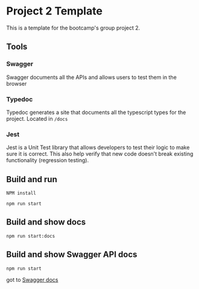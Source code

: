 # Project 2 Template

This is a template for the bootcamp's group project 2.

## Tools

### Swagger

Swagger documents all the APIs and allows users to test them in the browser

### Typedoc

Typedoc generates a site that documents all the typescript types for the project. Located in `/docs`


### Jest

Jest is a Unit Test library that allows developers to test their logic to make sure it is correct. This also help
verify that new code doesn't break existing functionality (regression testing).


## Build and run

`NPM install`

`npm run start`

## Build and show docs

`npm run start:docs`

## Build and show Swagger API docs

`npm run start`

got to [Swagger docs](http://localhost:3000/swagger)